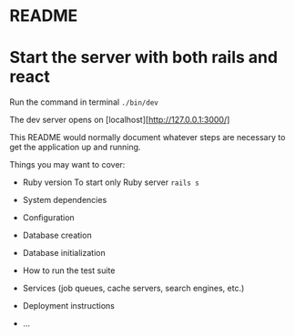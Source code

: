 # README

# Start the server with both rails and react

Run the command in terminal
`./bin/dev`

The dev server opens on [localhost][http://127.0.0.1:3000/]

This README would normally document whatever steps are necessary to get the
application up and running.

Things you may want to cover:

- Ruby version
  To start only Ruby server
  `rails s`

- System dependencies

- Configuration

- Database creation

- Database initialization

- How to run the test suite

- Services (job queues, cache servers, search engines, etc.)

- Deployment instructions

- ...
